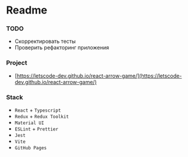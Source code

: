 # Readme

### TODO

- Скорректировать тесты
- Проверить рефакторинг приложения

### Project

- [https://letscode-dev.github.io/react-arrow-game/](https://letscode-dev.github.io/react-arrow-game/)

### Stack

- `React` + `Typescript`
- `Redux` + `Redux Toolkit`
- `Material UI`
- `ESLint` + `Prettier`
- `Jest`
- `Vite`
- `GitHub Pages`

